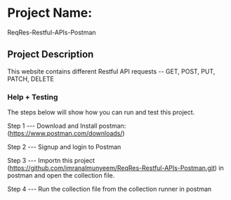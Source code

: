 # Project Name: 
ReqRes-Restful-APIs-Postman

## Project Description
This website contains different Restful API requests -- GET, POST, PUT, PATCH, DELETE

### Help + Testing
The steps below will show how you can run and test this project.

Step 1 --- Download and Install postman: (https://www.postman.com/downloads/)

Step 2 --- Signup and login to Postman

Step 3 --- Importn this project (https://github.com/imranalmunyeem/ReqRes-Restful-APIs-Postman.git) in postman and open the collection file.

Step 4 --- Run the collection file from the collection runner in postman
